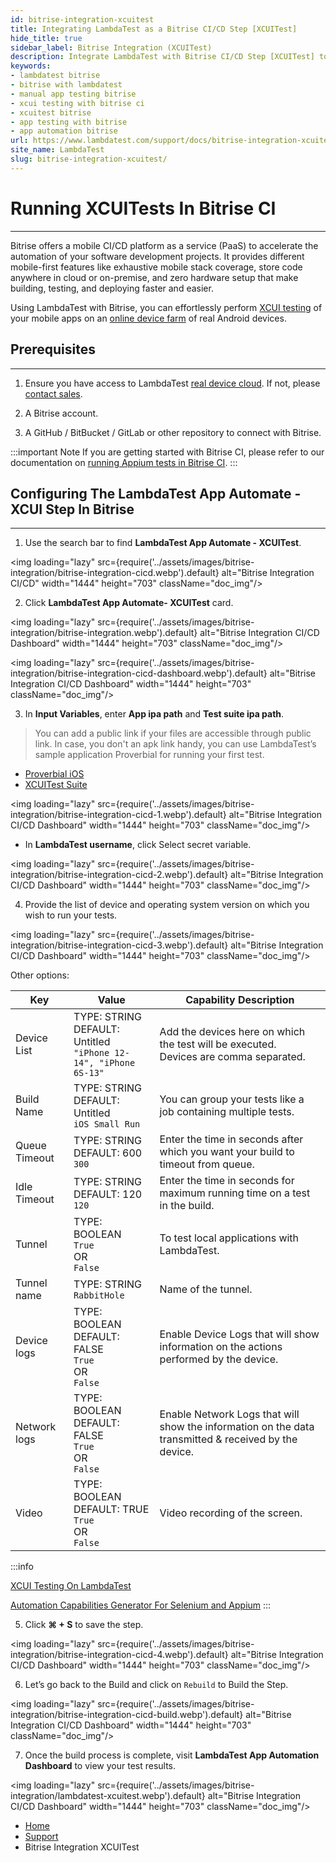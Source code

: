 ```yaml
---
id: bitrise-integration-xcuitest
title: Integrating LambdaTest as a Bitrise CI/CD Step [XCUITest] 
hide_title: true
sidebar_label: Bitrise Integration (XCUITest)
description: Integrate LambdaTest with Bitrise CI/CD Step [XCUITest] to run your XCUITest workflow successfully on LambdaTest.
keywords:
- lambdatest bitrise 
- bitrise with lambdatest
- manual app testing bitrise
- xcui testing with bitrise ci
- xcuitest bitrise
- app testing with bitrise 
- app automation bitrise
url: https://www.lambdatest.com/support/docs/bitrise-integration-xcuitest/
site_name: LambdaTest
slug: bitrise-integration-xcuitest/
---
```

<script type="application/ld+json"
      dangerouslySetInnerHTML={{ __html: JSON.stringify({
       "@context": "https://schema.org",
        "@type": "BreadcrumbList",
        "itemListElement": [{
          "@type": "ListItem",
          "position": 1,
          "name": "Home",
          "item": "https://www.lambdatest.com"
        },{
          "@type": "ListItem",
          "position": 2,
          "name": "Support",
          "item": "https://www.lambdatest.com/support/docs/"
        },{
          "@type": "ListItem",
          "position": 3,
          "name": "Integrating LambdaTest as a Bitrise CI/CD Step [XCUITest]",
          "item": "https://www.lambdatest.com/support/docs/bitrise-integration-xcuitest/"
        }]
      })
    }}
></script>

# Running XCUITests In Bitrise CI 
***

Bitrise offers a mobile CI/CD platform as a service (PaaS) to accelerate the automation of your software development projects. It provides different mobile-first features like exhaustive mobile stack coverage, store code anywhere in cloud or on-premise, and zero hardware setup that make building, testing, and deploying faster and easier.

Using LambdaTest with Bitrise, you can effortlessly perform [XCUI testing](https://www.lambdatest.com/xcuitest-app-testing) of your mobile apps on an [online device farm](https://www.lambdatest.com/online-device-farm) of real Android devices.

## Prerequisites
***

1. Ensure you have access to LambdaTest [real device cloud](https://www.lambdatest.com/real-device-cloud). If not, please [contact sales](https://www.lambdatest.com/contact-us).

2. A Bitrise account.

3. A GitHub / BitBucket / GitLab or other repository to connect with Bitrise.

:::important Note
If you are getting started with Bitrise CI, please refer to our documentation on [running Appium tests in Bitrise CI](https://www.lambdatest.com/support/docs/bitrise-integration/). 
:::

## Configuring The LambdaTest App Automate - XCUI Step In Bitrise
***
1. Use the search bar to find **LambdaTest App Automate - XCUITest**.

<img loading="lazy" src={require('../assets/images/bitrise-integration/bitrise-integration-cicd.webp').default} alt="Bitrise Integration CI/CD" width="1444" height="703"  className="doc_img"/>

2. Click **LambdaTest App Automate- XCUITest** card.

<img loading="lazy" src={require('../assets/images/bitrise-integration/bitrise-integration.webp').default} alt="Bitrise Integration CI/CD Dashboard" width="1444" height="703"  className="doc_img"/>



<img loading="lazy" src={require('../assets/images/bitrise-integration/bitrise-integration-cicd-dashboard.webp').default} alt="Bitrise Integration CI/CD Dashboard" width="1444" height="703"  className="doc_img"/>

3. In **Input Variables**, enter **App ipa path** and **Test suite ipa path**.

> You can add a public link if your files are accessible through public link. In case, you don't an apk link handy, you can use LambdaTest’s sample application Proverbial for running your first test.
* [Proverbial iOS](https://prod-mobile-artefacts.lambdatest.com/assets/docs/proverbial_ios.ipa)
* [XCUITest Suite](https://prod-mobile-artefacts.lambdatest.com/assets/docs/proverbial_ios_xcuitest.ipa)

<img loading="lazy" src={require('../assets/images/bitrise-integration/bitrise-integration-cicd-1.webp').default} alt="Bitrise Integration CI/CD Dashboard" width="1444" height="703"  className="doc_img"/>

* In **LambdaTest username**, click Select secret variable.

<img loading="lazy" src={require('../assets/images/bitrise-integration/bitrise-integration-cicd-2.webp').default} alt="Bitrise Integration CI/CD Dashboard" width="1444" height="703"  className="doc_img"/>

4. Provide the list of device and operating system version on which you wish to run your tests.

<img loading="lazy" src={require('../assets/images/bitrise-integration/bitrise-integration-cicd-3.webp').default} alt="Bitrise Integration CI/CD Dashboard" width="1444" height="703"  className="doc_img"/>

Other options: 

| Key | Value | Capability Description 
| -------- | -----| ------------ | 
| Device List   |  TYPE: STRING<br/> DEFAULT: Untitled<br/> `"iPhone 12-14", "iPhone 6S-13"`|  Add the devices here on which the test will be executed.<br/> Devices are comma separated.   | 
|Build Name  |   TYPE: STRING<br/> DEFAULT: Untitled<br/> `iOS Small Run` |  You can group your tests like a job containing multiple tests. | 
| Queue Timeout |  TYPE: STRING<br/> DEFAULT: 600<br/> `300` | Enter the time in seconds after which you want your build to timeout from queue.  | 
| Idle Timeout |  TYPE: STRING<br/> DEFAULT: 120<br/> `120` | Enter the time in seconds for maximum running time on a test in the build. | 
| Tunnel |  TYPE: BOOLEAN<br/> `True`<br/>OR<br/> `False` | To test local applications with LambdaTest. | 
| Tunnel name |  TYPE: STRING<br/> `RabbitHole` | Name of the tunnel. | 
| Device logs |  TYPE: BOOLEAN<br/> DEFAULT: FALSE<br/>`True`<br/>OR<br/> `False`| Enable Device Logs that will show information on the actions performed by the device. | 
| Network logs |   TYPE: BOOLEAN<br/> DEFAULT: FALSE<br/>`True`<br/>OR<br/> `False` | Enable Network Logs that will show the information on the data transmitted & received by the device. | 
| Video |   TYPE: BOOLEAN<br/> DEFAULT: TRUE<br/>`True`<br/>OR<br/> `False` | Video recording of the screen. | 

:::info

[XCUI Testing On LambdaTest](https://www.lambdatest.com/support/docs/getting-started-with-xcuitest/#capabilities-supported)

[Automation Capabilities Generator For Selenium and Appium](https://www.lambdatest.com/capabilities-generator/)
:::

5. Click **⌘ + S** to save the step.

<img loading="lazy" src={require('../assets/images/bitrise-integration/bitrise-integration-cicd-4.webp').default} alt="Bitrise Integration CI/CD Dashboard" width="1444" height="703"  className="doc_img"/>

6. Let’s go back to the Build and click on `Rebuild` to Build the Step.

<img loading="lazy" src={require('../assets/images/bitrise-integration/bitrise-integration-cicd-build.webp').default} alt="Bitrise Integration CI/CD Dashboard" width="1444" height="703"  className="doc_img"/>

7. Once the build process is complete, visit **LambdaTest App Automation Dashboard** to view your test results.

<img loading="lazy" src={require('../assets/images/bitrise-integration/lambdatest-xcuitest.webp').default} alt="Bitrise Integration CI/CD Dashboard" width="1444" height="703"  className="doc_img"/>

<nav aria-label="breadcrumbs">
  <ul className="breadcrumbs">
    <li className="breadcrumbs__item">
      <a className="breadcrumbs__link" target="_self" href="https://www.lambdatest.com">
        Home
      </a>
    </li>
    <li className="breadcrumbs__item">
      <a className="breadcrumbs__link" target="_self" href="https://www.lambdatest.com/support/docs/">
        Support
      </a>
    </li>
    <li className="breadcrumbs__item breadcrumbs__item--active">
      <span className="breadcrumbs__link">
       Bitrise Integration XCUITest</span>
    </li>
  </ul>
</nav>